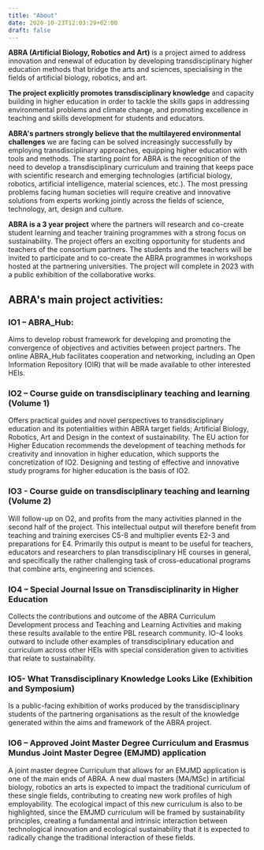 ```yaml
---
title: "About"
date: 2020-10-23T12:03:29+02:00
draft: false
---
```


**ABRA (Artificial Biology, Robotics and Art)** is a project aimed to address innovation and renewal of education by developing transdisciplinary higher education methods that bridge the arts and sciences, specialising in the fields of artificial biology, robotics, and art.

**The project explicitly promotes transdisciplinary knowledge** and capacity building in higher education in order to tackle the skills gaps in addressing environmental problems and climate change, and promoting excellence in teaching and skills development for students and educators.

**ABRA's partners strongly believe that the multilayered environmental challenges** we are facing can be solved increasingly successfully by employing transdisciplinary approaches, equipping higher education with tools and methods. The starting point for ABRA is the recognition of the need to develop a transdisciplinary curriculum and training that keeps pace with scientific research and emerging technologies (artificial biology, robotics, artificial intelligence, material sciences, etc.). The most pressing problems facing human societies will require creative and innovative solutions from experts working jointly across the fields of science, technology, art, design and culture.

**ABRA is a 3 year project** where the partners will research and co-create student learning and teacher training programmes with a strong focus on sustainability.
The project offers an exciting opportunity for students and teachers of the consortium partners. The students and the teachers will be invited to participate and to co-create the ABRA programmes in workshops hosted at the partnering universities. The project will complete in 2023 with a public exhibition of the collaborative works.

## ABRA's main project activities:

### IO1 – ABRA_Hub:

Aims to develop robust framework for developing and promoting the convergence of objectives and
activities between project partners. The online ABRA_Hub facilitates cooperation and networking, including an
Open Information Repository (OIR) that will be made available to other interested HEIs.

### IO2 – Course guide on transdisciplinary teaching and learning (Volume 1)

Offers practical guides and novel perspectives to transdisciplinary education and its potentialities within ABRA target fields; Artificial
Biology, Robotics, Art and Design in the context of sustainability. The EU action for Higher Education
recommends the development of teaching methods for creativity and innovation in higher education, which supports
the concretization of IO2. Designing and testing of effective and innovative study programs for higher education
is the basis of IO2.

### IO3 - Course guide on transdisciplinary teaching and learning (Volume 2)
Will follow-up on O2, and profits from the many activities planned in the second half of the project. This intellectual output will therefore benefit
from teaching and training exercises C5-8 and multiplier events E2-3 and preparations for E4. Primarily this
output is meant to be useful for teachers, educators and researchers to plan transdisciplinary HE courses in
general, and specifically the rather challenging task of cross-educational programs that combine arts,
engineering and sciences.

### IO4 – Special Journal Issue on Transdisciplinarity in Higher Education
Collects the contributions and outcome of the ABRA Curriculum Development process and Teaching and Learning Activities and making these results available
to the entire PBL research community. IO-4 looks outward to include other examples of transdisciplinary
education and curriculum across other HEIs with special consideration given to activities that relate to
sustainability.

### IO5- What Transdisciplinary Knowledge Looks Like (Exhibition and Symposium)
Is a public-facing exhibition of works produced by the transdisciplinary students of the partnering organisations as the result of the knowledge
generated within the aims and framework of the ABRA project.

### IO6 – Approved Joint Master Degree Curriculum and Erasmus Mundus Joint Master Degree (EMJMD) application
A joint master degree Curriculum that allows for an EMJMD application is one of the main ends of ABRA. A new dual
masters (MA/MSc) in artificial biology, robotics an arts is expected to impact the traditional curriculum of
these single fields, contributing to creating new work profiles of high employability. The ecological impact of
this new curriculum is also to be highlighted, since the EMJMD curriculum will be framed by sustainability
principles, creating a fundamental and intrinsic interaction between technological innovation and ecological
sustainability that it is expected to radically change the traditional interaction of these fields.

